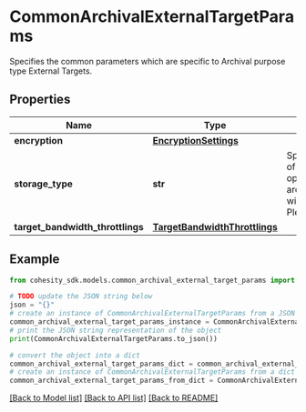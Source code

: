 # CommonArchivalExternalTargetParams

Specifies the common parameters which are specific to Archival purpose type External Targets.

## Properties

Name | Type | Description | Notes
------------ | ------------- | ------------- | -------------
**encryption** | [**EncryptionSettings**](EncryptionSettings.md) |  | 
**storage_type** | **str** | Specifies the Storage type of the External Target. Nas option in archival_target_storage_type will soon be deprecated. Please use NAS instead. | 
**target_bandwidth_throttlings** | [**TargetBandwidthThrottlings**](TargetBandwidthThrottlings.md) |  | [optional] 

## Example

```python
from cohesity_sdk.models.common_archival_external_target_params import CommonArchivalExternalTargetParams

# TODO update the JSON string below
json = "{}"
# create an instance of CommonArchivalExternalTargetParams from a JSON string
common_archival_external_target_params_instance = CommonArchivalExternalTargetParams.from_json(json)
# print the JSON string representation of the object
print(CommonArchivalExternalTargetParams.to_json())

# convert the object into a dict
common_archival_external_target_params_dict = common_archival_external_target_params_instance.to_dict()
# create an instance of CommonArchivalExternalTargetParams from a dict
common_archival_external_target_params_from_dict = CommonArchivalExternalTargetParams.from_dict(common_archival_external_target_params_dict)
```
[[Back to Model list]](../README.md#documentation-for-models) [[Back to API list]](../README.md#documentation-for-api-endpoints) [[Back to README]](../README.md)


